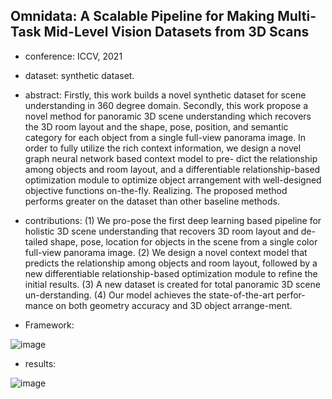 ##  Omnidata: A Scalable Pipeline for Making Multi-Task Mid-Level Vision Datasets from 3D Scans
- conference: ICCV, 2021

- dataset: synthetic dataset.

- abstract: Firstly, this work builds a novel synthetic dataset for scene understanding in 360 degree domain. Secondly, this work propose a novel method for panoramic 3D scene understanding which recovers the 3D room layout and the shape, pose, position, and semantic category for each object from a single full-view panorama image. In order to fully utilize the rich context information, we design a novel graph neural network based context model to pre- dict the relationship among objects and room layout, and a differentiable relationship-based optimization module to optimize object arrangement with well-designed objective functions on-the-fly. Realizing. The proposed method performs greater on the dataset than other baseline methods.

- contributions: 
(1) We pro-pose the first deep learning based pipeline for holistic 3D scene understanding that recovers 3D room layout and de-tailed shape, pose, location for objects in the scene from a single color full-view panorama image. 
(2) We design a novel context model that predicts the relationship among objects and room layout, followed by a new differentiable relationship-based optimization module to refine the initial results.
(3) A new dataset is created for total panoramic 3D scene un-derstanding.
(4) Our model achieves the state-of-the-art perfor-mance on both geometry accuracy and 3D object arrange-ment.

- Framework:

![image](https://github.com/VLISLAB/360-DL-Survey/blob/main/Images/scene%20understanding/RGCN_framework.png)

- results:

![image](https://github.com/VLISLAB/360-DL-Survey/blob/main/Images/scene%20understanding/RGCN_result.png)
